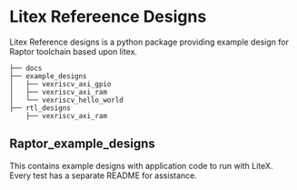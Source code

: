 # Litex Refereence Designs 

Litex Reference designs is a python package providing example design for Raptor toolchain based upon litex.

```
├── docs
├── example_designs
│   ├── vexriscv_axi_gpio
│   ├── vexriscv_axi_ram
│   └── vexriscv_hello_world
├── rtl_designs
    ├── vexriscv_axi_ram
```


## Raptor_example_designs

This contains example designs with application code to run with LiteX. Every test has a separate README for assistance.



